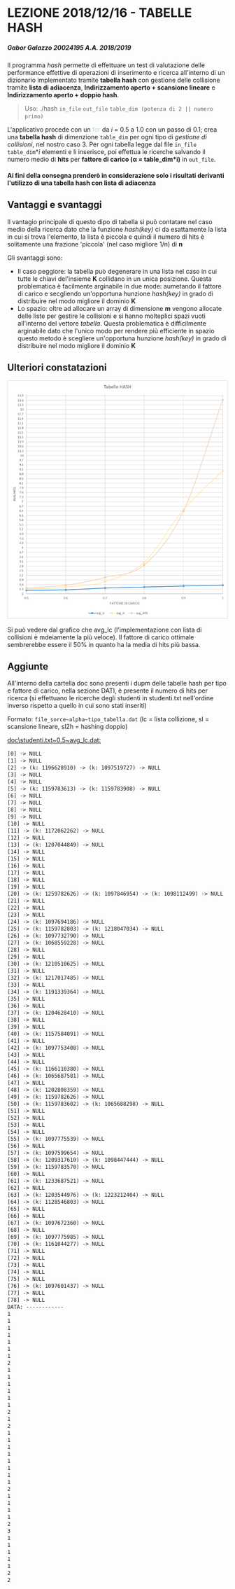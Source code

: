 # LEZIONE 2018/12/16 - TABELLE HASH
##### Gabor Galazzo 20024195 A.A. 2018/2019

Il programma *hash* permette di effettuare un test di valutazione delle performance effettive di operazioni di inserimento e ricerca all'interno di un dizionario implementato tramite **tabella hash** con gestione delle collisione tramite **lista di adiacenza**, **Indirizzamento aperto + scansione lineare** e **Indirizzamento aperto + doppio hash**.

> Uso: ./hash `in_file` `out_file` `table_dim (potenza di 2 || numero primo)`

L'applicativo procede con un <span style="color:lightblue">for</span> da *i* = 0.5 a 1.0 con un passo di 0.1; crea una **tabella hash** di dimenzione `table_dim` per ogni tipo di *gestione di collisioni*, nel nostro caso 3. Per ogni tabella legge dal file `in_file` `table_dim`\**i* elementi e li inserisce, poi effettua le ricerche salvando il numero medio di **hits**  per **fattore di carico (α = table_dim*i)** in `out_file`.

#### Ai fini della consegna prenderò in considerazione solo i risultati derivanti l'utilizzo di una **tabella hash con lista di adiacenza**


## Vantaggi e svantaggi
Il vantagio principale di questo dipo di tabella si può contatare nel caso medio della ricerca dato che la funzione *hash(key)* ci da esattamente la lista in cui si trova l'elemento, la lista è piccola e quindi il numero di hits è solitamente una frazione 'piccola' (nel caso migliore 1/n) di **n**

Gli svantaggi sono: 
* Il caso peggiore: la tabella può degenerare in una lista nel caso in cui tutte le chiavi del'insieme **K** collidano in un unica posizione. Questa problematica è facilmente arginabile in due mode: aumetando il fattore di carico e secgliendo un'opportuna hunzione *hash(key)* in grado di distribuire nel modo migliore il dominio **K**
* Lo spazio: oltre ad allocare un array di dimensione **m** vengono allocate delle liste per gestire le collisioni e si hanno molteplici spazi vuoti all'interno del vettore *tabella*. Questa problematica è difficilmente arginabile dato che l'unico modo per rendere più efficiente in spazio questo metodo è scegliere un'opportuna hunzione *hash(key)* in grado di distribuire nel modo migliore il dominio **K**

## Ulteriori constatazioni 

![graph](doc/graph.png)

Si può vedere dal grafico che avg_lc (l'implementazione con lista di collisioni è mdeiamente la più veloce).
Il fattore di carico ottimale sembrerebbe essere il 50% in quanto ha la media di hits più bassa.

## Aggiunte

All'interno della cartella doc sono presenti i dupm delle tabelle hash per tipo e fattore di carico, nella sezione DATI, è presente il numero di hits per ricerca (si effettuano le ricerche degli studenti in studenti.txt nell'ordine inverso rispetto a quello in cui sono stati inseriti)

Formato: `file_sorce~alpha~tipo_tabella.dat` (lc = lista collizione, sl = scansione lineare, sl2h = hashing doppio)

[doc\studenti.txt~0.5~avg_lc.dat: ](doc\studenti.txt~0.5~avg_lc.dat)
```
[0] -> NULL
[1] -> NULL
[2] -> (k: 1196628910) -> (k: 1097519727) -> NULL
[3] -> NULL
[4] -> NULL
[5] -> (k: 1159783613) -> (k: 1159783908) -> NULL
[6] -> NULL
[7] -> NULL
[8] -> NULL
[9] -> NULL
[10] -> NULL
[11] -> (k: 1172062262) -> NULL
[12] -> NULL
[13] -> (k: 1207044849) -> NULL
[14] -> NULL
[15] -> NULL
[16] -> NULL
[17] -> NULL
[18] -> NULL
[19] -> NULL
[20] -> (k: 1259782626) -> (k: 1097846954) -> (k: 1098112499) -> NULL
[21] -> NULL
[22] -> NULL
[23] -> NULL
[24] -> (k: 1097694186) -> NULL
[25] -> (k: 1159782803) -> (k: 1218047034) -> NULL
[26] -> (k: 1097732790) -> NULL
[27] -> (k: 1068559228) -> NULL
[28] -> NULL
[29] -> NULL
[30] -> (k: 1210510625) -> NULL
[31] -> NULL
[32] -> (k: 1217017485) -> NULL
[33] -> NULL
[34] -> (k: 1191339364) -> NULL
[35] -> NULL
[36] -> NULL
[37] -> (k: 1204628410) -> NULL
[38] -> NULL
[39] -> NULL
[40] -> (k: 1157584091) -> NULL
[41] -> NULL
[42] -> (k: 1097753408) -> NULL
[43] -> NULL
[44] -> NULL
[45] -> (k: 1166110380) -> NULL
[46] -> (k: 1065687581) -> NULL
[47] -> NULL
[48] -> (k: 1202808359) -> NULL
[49] -> (k: 1159782626) -> NULL
[50] -> (k: 1159783602) -> (k: 1065688298) -> NULL
[51] -> NULL
[52] -> NULL
[53] -> NULL
[54] -> NULL
[55] -> (k: 1097775539) -> NULL
[56] -> NULL
[57] -> (k: 1097599654) -> NULL
[58] -> (k: 1209317610) -> (k: 1098447444) -> NULL
[59] -> (k: 1159783570) -> NULL
[60] -> NULL
[61] -> (k: 1233687521) -> NULL
[62] -> NULL
[63] -> (k: 1203544976) -> (k: 1223212404) -> NULL
[64] -> (k: 1128546803) -> NULL
[65] -> NULL
[66] -> NULL
[67] -> (k: 1097672360) -> NULL
[68] -> NULL
[69] -> (k: 1097775985) -> NULL
[70] -> (k: 1161044277) -> NULL
[71] -> NULL
[72] -> NULL
[73] -> NULL
[74] -> NULL
[75] -> NULL
[76] -> (k: 1097601437) -> NULL
[77] -> NULL
[78] -> NULL
DATA: ------------
1
1
1
1
1
1
1
2
1
1
1
1
1
1
2
1
2
1
1
1
1
1
1
1
1
2
1
1
1
1
2
3
1
1
1
1
1
2
2
```